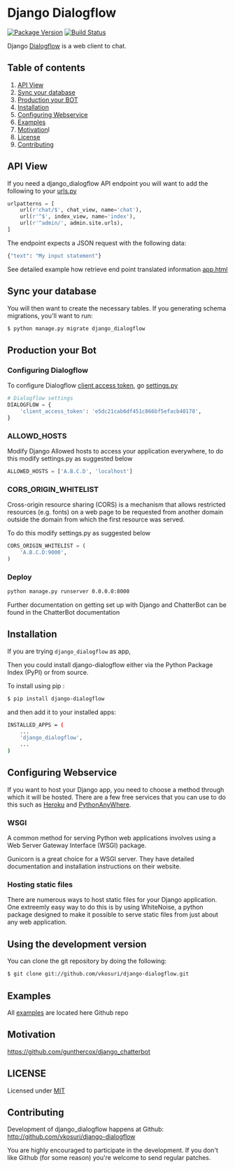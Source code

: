 # Django Dialogflow

[![Package Version](https://img.shields.io/pypi/v/django-dialogflow.svg)](https://pypi.python.org/pypi/django-dialogflow/)
[![Build Status](https://travis-ci.org/vkosuri/django-dialogflow.svg?branch=master)](https://travis-ci.org/vkosuri/django-dialogflow)

Django [Dialogflow](https://dialogflow.com) is a web client to chat.

## Table of contents

1. [API View](#api-view)
2. [Sync your database](#sync-your-database)
3. [Production your BOT](#production-your-bot)
4. [Installation](#installation)
5. [Configuring Webservice](#configuring-webservice)
6. [Examples](#examples)
7. [Motivation](#motivation)l
8. [License](#license)
9. [Contributing](#contributing)

## API View

If you need a django_dialogflow API endpoint you will want to add the following to your [urls.py](./django_dialogflow/urls.py)

``` Python
urlpatterns = [
    url(r'chat/$', chat_view, name='chat'),
    url(r'^$', index_view, name='index'),
    url(r'^admin/', admin.site.urls),
]

```

The endpoint expects a JSON request with the following data:

``` Python
{"text": "My input statement"}
```

See detailed example how retrieve end point translated information [app.html](.django_dialogflow/django_dialogflow/templates/app.html)


## Sync your database

You will then want to create the necessary tables. If you generating schema migrations, you'll want to run:

``` Bash
$ python manage.py migrate django_dialogflow
```

## Production your Bot

### Configuring Dialogflow

To configure Dialogflow [client access token](https://dialogflow.com/docs/reference/agent/#using_access_tokens), go [settings.py](./django_dialogflow/settings.py)

``` Python
# Dialogflow settings
DIALOGFLOW = {
    'client_access_token': 'e5dc21cab6df451c866bf5efacb40178',
}
```

### ALLOWD_HOSTS

Modify Django Allowed hosts to access your application everywhere, to do this modify settings.py as suggested below

``` Python
ALLOWED_HOSTS = ['A.B.C.D', 'localhost']
```

### CORS_ORIGIN_WHITELIST

Cross-origin resource sharing (CORS) is a mechanism that allows restricted resources (e.g. fonts) on a web page to be requested from another domain outside the domain from which the first resource was served.

To do this modify settings.py as suggested below

``` Python
CORS_ORIGIN_WHITELIST = (
    'A.B.C.D:9000',
)
```

### Deploy

``` Bash
python manage.py runserver 0.0.0.0:8000
```

Further documentation on getting set up with Django and ChatterBot can be found in the ChatterBot documentation

## Installation

If you are trying ``django_dialogflow`` as app,

Then you could install django-dialogflow either via the Python Package Index (PyPI) or from source.

To install using pip :

``` Bash
$ pip install django-dialogflow
```

and then add it to your installed apps:

``` Bash
INSTALLED_APPS = (
    ...
    'django_dialogflow',
    ...
)
```


## Configuring Webservice

If you want to host your Django app, you need to choose a method through which it will be hosted. There are a few free services that you can use to do this such as [Heroku](https://dashboard.heroku.com/) and [PythonAnyWhere](https://www.pythonanywhere.com/details/django_hosting).

### WSGI

A common method for serving Python web applications involves using a Web Server Gateway Interface (WSGI) package.

Gunicorn is a great choice for a WSGI server. They have detailed documentation and installation instructions on their website.

### Hosting static files

There are numerous ways to host static files for your Django application. One extreemly easy way to do this is by using WhiteNoise, a python package designed to make it possible to serve static files from just about any web application.

## Using the development version

You can clone the git repository by doing the following:

``` Bash
$ git clone git://github.com/vkosuri/django-dialogflow.git
```

## Examples

All [examples](./examples) are located here Github repo

## Motivation

https://github.com/gunthercox/django_chatterbot

## LICENSE
Licensed under [MIT](./LICENSE.md)

## Contributing

Development of django_dialogflow happens at Github: http://github.com/vkosuri/django-dialogflow

You are highly encouraged to participate in the development. If you don't like Github (for some reason) you're welcome to send regular patches.